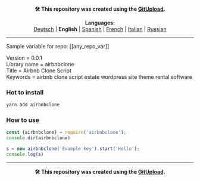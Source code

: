 <p align="center"><b>🛠️ This repository was created using the <a href="https://gitupload.com">GitUpload</a>.</b></p>

<p align="center"><b>Languages:</b><br /><a href="https://github.com/markolofsen/airbnbclone/blob/master/README_de.md">Deutsch</a> | <b>English</b> | <a href="https://github.com/markolofsen/airbnbclone/blob/master/README_es.md">Spanish</a> | <a href="https://github.com/markolofsen/airbnbclone/blob/master/README_fr.md">French</a> | <a href="https://github.com/markolofsen/airbnbclone/blob/master/README_it.md">Italian</a> | <a href="https://github.com/markolofsen/airbnbclone/blob/master/README_ru.md">Russian</a></p>

---

Sample variable for repo: [[any_repo_var]]

Version = 0.0.1 <br />
Library name = airbnbclone <br />
Title = Airbnb Clone Script <br />
Keywords = airbnb clone script estate wordpress site theme rental software <br />

### Hot to install

```sh
yarn add airbnbclone
```
                            

### How to use

```javascript
const {airbnbclone} = require('airbnbclone');
console.dir(airbnbclone)

s = new airbnbclone('Example key').start('Hello');
console.log(s)
```
                        

    

---

<p align="center"><b>🛠️ This repository was created using the <a href="https://gitupload.com">GitUpload</a>.</b></p>